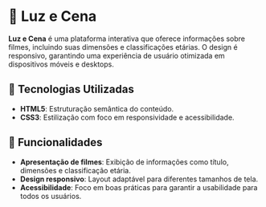 # 🌟 Luz e Cena

**Luz e Cena** é uma plataforma interativa que oferece informações sobre filmes, incluindo suas dimensões e classificações etárias. O design é responsivo, garantindo uma experiência de usuário otimizada em dispositivos móveis e desktops.

## 🚀 Tecnologias Utilizadas

- **HTML5**: Estruturação semântica do conteúdo.
- **CSS3**: Estilização com foco em responsividade e acessibilidade.
  
## 📸 Funcionalidades

- **Apresentação de filmes**: Exibição de informações como título, dimensões e classificação etária.
- **Design responsivo**: Layout adaptável para diferentes tamanhos de tela.
- **Acessibilidade**: Foco em boas práticas para garantir a usabilidade para todos os usuários.
